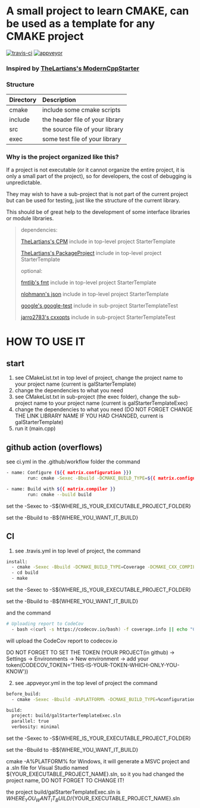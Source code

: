 # A small project to learn CMAKE, can be used as a template for any CMAKE project

[![travis-ci](https://travis-ci.com/Life4gal/galStarterTemplate.svg?branch=master)](https://travis-ci.com/Life4gal/galStarterTemplate)
[![appveyor](https://ci.appveyor.com/api/projects/status/fay2x4i755455qyx?svg=true)](https://ci.appveyor.com/project/Life4gal/galstartertemplate)

### Inspired by [TheLartians's ModernCppStarter](https://github.com/TheLartians/ModernCppStarter)

### Structure
| Directory          | Description                                    |
|:------------------ |:---------------------------------------------- |
| cmake              | include some cmake scripts                     |
| include            | the header file of your library                |
| src                | the source file of your library                |
| exec               | some test file of your library                 |

### Why is the project organized like this?
If a project is not executable (or it cannot organize the entire project, 
it is only a small part of the project), so for developers, 
the cost of debugging is unpredictable.

They may wish to have a sub-project that is not part of the current project but can be used for testing, 
just like the structure of the current library.

This should be of great help to the development of some interface libraries or module libraries.


> dependencies:
> 
> [TheLartians's CPM](https://github.com/TheLartians/CPM.cmake) include in top-level project StarterTemplate
> 
> [TheLartians's PackageProject](https://github.com/TheLartians/PackageProject.cmake) include in top-level project StarterTemplate
> 
> optional:
> 
> [fmtlib's fmt](https://github.com/fmtlib/fmt) include in top-level project StarterTemplate
> 
> [nlohmann's json](https://github.com/nlohmann/json) include in top-level project StarterTemplate
> 
> [google's google-test](https://github.com/google/googletest) include in sub-project StarterTemplateTest
> 
> [jarro2783's cxxopts](https://github.com/jarro2783/cxxopts) include in sub-project StarterTemplateTest

# HOW TO USE IT

## start
1. see CMakeList.txt in top level of project, change the project name to your project name (current is galStarterTemplate)
2. change the dependencies to what you need
3. see CMakeList.txt in sub-project (the exec folder), change the sub-project name to your project name (current is galStarterTemplateExec)
4. change the dependencies to what you need (DO NOT FORGET CHANGE THE LINK LIBRARY NAME IF YOU HAD CHANGED, current is galStarterTemplate)
5. run it (main.cpp)


## github action (overflows)
see ci.yml in the .github/workflow folder
the command
```bash
- name: Configure (${{ matrix.configuration }})
        run: cmake -Sexec -Bbuild -DCMAKE_BUILD_TYPE=${{ matrix.configuration }}

- name: Build with ${{ matrix.compiler }}
        run: cmake --build build
```
set the -Sexec to -S${WHERE_IS_YOUR_EXECUTABLE_PROJECT_FOLDER}

set the -Bbuild to -B${WHERE_YOU_WANT_IT_BUILD}


## CI
1. see .travis.yml in top level of project, the command
```bash
install:
  - cmake -Sexec -Bbuild -DCMAKE_BUILD_TYPE=Coverage -DCMAKE_CXX_COMPILER=$CXX_COMPILER
  - cd build
  - make
```
set the -Sexec to -S${WHERE_IS_YOUR_EXECUTABLE_PROJECT_FOLDER}

set the -Bbuild to -B${WHERE_YOU_WANT_IT_BUILD}

and the command
```bash
# Uploading report to CodeCov
  - bash <(curl -s https://codecov.io/bash) -f coverage.info || echo "Codecov did not collect coverage reports"
```
will upload the CodeCov report to codecov.io

DO NOT FORGET TO SET THE TOKEN (YOUR PROJECT(in github) -> Settings -> Environments -> New environment -> add your token(CODECOV_TOKEN='THIS-IS-YOUR-TOKEN-WHICH-ONLY-YOU-KNOW'))

2. see .appveyor.yml in the top level of project the command
```bash
before_build:
  - cmake -Sexec -Bbuild -A%PLATFORM% -DCMAKE_BUILD_TYPE=%configuration%

build:
  project: build/galStarterTemplateExec.sln
  parallel: true
  verbosity: minimal
```
set the -Sexec to -S${WHERE_IS_YOUR_EXECUTABLE_PROJECT_FOLDER}

set the -Bbuild to -B${WHERE_YOU_WANT_IT_BUILD}

cmake -A%PLATFORM% for Windows, it will generate a MSVC project and a .sln file for Visual Studio named ${YOUR_EXECUTABLE_PROJECT_NAME}.sln, so it you had changed the project name, 
DO NOT FORGET TO CHANGE IT!

the project build/galStarterTemplateExec.sln is ${WHERE_YOU_WANT_IT_BUILD}/${YOUR_EXECUTABLE_PROJECT_NAME}.sln
